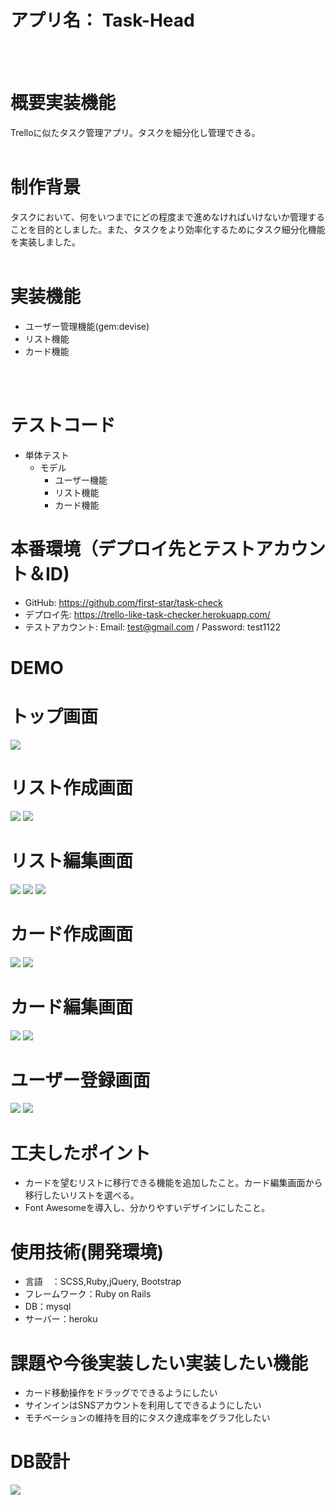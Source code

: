 #  アプリ名： Task-Head
<br>
<br>

# 概要実装機能
Trelloに似たタスク管理アプリ。タスクを細分化し管理できる。
<br>
<br>


# 制作背景 
タスクにおいて、何をいつまでにどの程度まで進めなければいけないか管理することを目的としました。また、タスクをより効率化するためにタスク細分化機能を実装しました。
<br>
<br>


# 実装機能 
* ユーザー管理機能(gem:devise)
* リスト機能
* カード機能
<br>
<br>

# テストコード
  * 単体テスト
    * モデル
      * ユーザー機能
      * リスト機能
      * カード機能

# 本番環境（デプロイ先とテストアカウント＆ID) 
* GitHub: https://github.com/first-star/task-check
* デプロイ先: https://trello-like-task-checker.herokuapp.com/
* テストアカウント: Email: test@gmail.com / Password: test1122

# DEMO 
# トップ画面 
![](https://i.gyazo.com/48330290817e153fa193c18342b16e6e.png)

# リスト作成画面 
![](https://i.gyazo.com/4391f77405d57967a22c5608079a8abc.png)
![](https://i.gyazo.com/6ff9e3d3717df7471d4a8df504d037cc.png)

# リスト編集画面 
![](https://i.gyazo.com/22a300afd4cbca54adb563f9f61e1b16.png)
![](https://i.gyazo.com/756ce158865871daa27ace040e3aff8a.png)
![](https://i.gyazo.com/e64e398797ec9274f432decad6e80649.png)

# カード作成画面 
![](https://i.gyazo.com/ec59fdc8675b25ee5fbde4eb3cbf5cbd.png)
![](https://i.gyazo.com/199d73c601d0f394142192cb8069f06a.png)

# カード編集画面 
![](https://i.gyazo.com/2fd15d6a4c2dd02f49728438702a03e7.png)
![](https://i.gyazo.com/c1e7a32f5def70404d113d22b3fef06f.png)

# ユーザー登録画面 
![](https://i.gyazo.com/433d54c6c9a4b7c7d5fecf3a6a921cb1.png)
![](https://i.gyazo.com/271f9fa07010b01e9771c27aa7d80b37.png)


# 工夫したポイント 
* カードを望むリストに移行できる機能を追加したこと。カード編集画面から移行したいリストを選べる。
* Font Awesomeを導入し、分かりやすいデザインにしたこと。

# 使用技術(開発環境) 
* 言語　：SCSS,Ruby,jQuery, Bootstrap
* フレームワーク：Ruby on Rails
* DB：mysql
* サーバー：heroku

# 課題や今後実装したい実装したい機能 
* カード移動操作をドラッグでできるようにしたい
* サインインはSNSアカウントを利用してできるようにしたい
* モチベーションの維持を目的にタスク達成率をグラフ化したい


# DB設計 
![](https://i.gyazo.com/102c23482e58bd7c15ea5067bb9026d9.png)

